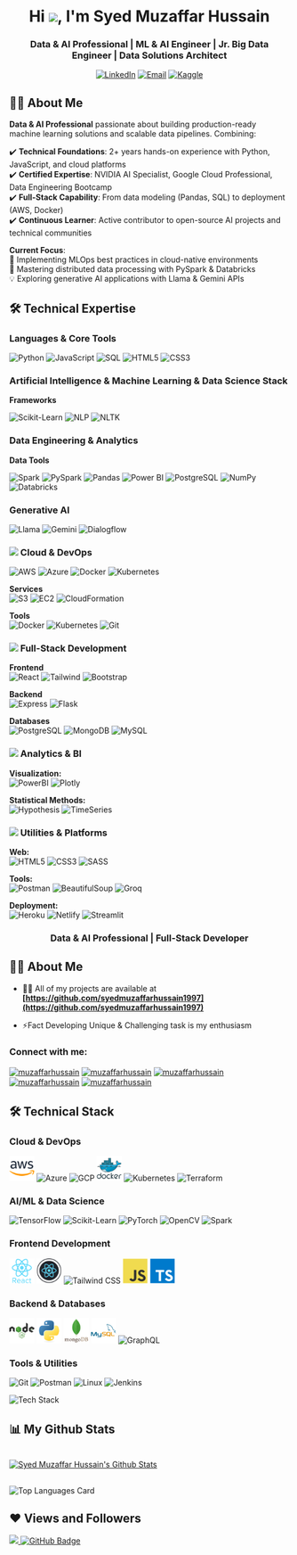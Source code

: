 <h1 align="center">Hi <img src="https://raw.githubusercontent.com/MartinHeinz/MartinHeinz/master/wave.gif" width="30px">, I'm Syed Muzaffar Hussain</h1>

<h3 align="center">Data & AI Professional | ML & AI Engineer | Jr. Big Data Engineer | Data Solutions Architect</h3>

<div align="center">
  
[![LinkedIn](https://img.shields.io/badge/LinkedIn-Connect%20Professionally-0A66C2?logo=linkedin)]([LINKEDIN_URL])
[![Email](https://img.shields.io/badge/Email-Discuss%20Opportunities-D14836?logo=gmail)](mailto:[YOUR_EMAIL])
[![Kaggle](https://img.shields.io/badge/Kaggle-View%20Competitions-20BEFF?logo=kaggle)]([KAGGLE_URL])
</div>

## 🙋‍♂️ About Me
**Data & AI Professional** passionate about building production-ready machine learning solutions and scalable data pipelines. Combining:

✔️ **Technical Foundations**: 2+ years hands-on experience with Python, JavaScript, and cloud platforms  
✔️ **Certified Expertise**: NVIDIA AI Specialist, Google Cloud Professional, Data Engineering Bootcamp  
✔️ **Full-Stack Capability**: From data modeling (Pandas, SQL) to deployment (AWS, Docker)  
✔️ **Continuous Learner**: Active contributor to open-source AI projects and technical communities  

**Current Focus**:  
🔭 Implementing MLOps best practices in cloud-native environments  
🌱 Mastering distributed data processing with PySpark & Databricks  
💡 Exploring generative AI applications with Llama & Gemini APIs  


## 🛠️ Technical Expertise

### Languages & Core Tools
<p align="left">
  <img src="https://img.shields.io/badge/Python-3776AB?logo=python&logoColor=white" alt="Python">
  <img src="https://img.shields.io/badge/JavaScript-F7DF1E?logo=javascript&logoColor=black" alt="JavaScript">
  <img src="https://img.shields.io/badge/SQL-003B57?logo=postgresql&logoColor=white" alt="SQL">
  <img src="https://img.shields.io/badge/HTML5-E34F26?logo=html5&logoColor=white" alt="HTML5">
  <img src="https://img.shields.io/badge/CSS3-1572B6?logo=css3&logoColor=white" alt="CSS3">
</p>

### Artificial Intelligence & Machine Learning & Data Science Stack
**Frameworks**  
<p>
    <img src="https://img.shields.io/badge/ScikitLearn-F7931E?logo=scikitlearn&logoColor=white" alt="Scikit-Learn">
    <img src="https://img.shields.io/badge/NLP-4A154B?logo=natural%20language%20processing&logoColor=white" alt="NLP">
    <img src="https://img.shields.io/badge/NLTK-259d24?logo=python&logoColor=white" alt="NLTK">
</p>


### Data Engineering & Analytics
**Data Tools**  
<p>
  <img src="https://img.shields.io/badge/ApacheSpark-E25A1C?logo=apachespark&logoColor=white" alt="Spark">
  <img src="https://img.shields.io/badge/PySpark-FF0080?logo=apachespark&logoColor=white" alt="PySpark">
  <img src="https://img.shields.io/badge/Pandas-150458?logo=pandas&logoColor=white" alt="Pandas">
  <img src="https://img.shields.io/badge/PowerBI-F2C811?logo=powerbi&logoColor=black" alt="Power BI">
  <img src="https://img.shields.io/badge/PostgreSQL-4169E1?logo=postgresql&logoColor=white" alt="PostgreSQL">  
  <img src="https://img.shields.io/badge/-NumPy-013243?logo=numpy" alt="NumPy">
  <img src="https://img.shields.io/badge/-Databricks-FF3621?logo=databricks" alt="Databricks">
</p>
  
### Generative AI
![Llama](https://img.shields.io/badge/-Llama_3.1-FFD700?logo=meta) 
![Gemini](https://img.shields.io/badge/-Google_Gemini-4285F4?logo=googlegemini) 
![Dialogflow](https://img.shields.io/badge/-Dialogflow_ES-FF6D70?logo=dialogflow)


### <img src="https://img.icons8.com/3d-fluency/24/cloud.png" width="20"/> Cloud & DevOps
<p>
  <img src="https://img.shields.io/badge/AWS-232F3E?logo=amazonaws&logoColor=white" alt="AWS">
  <img src="https://img.shields.io/badge/Azure-0089D6?logo=microsoftazure&logoColor=white" alt="Azure">
  <img src="https://img.shields.io/badge/Docker-2496ED?logo=docker&logoColor=white" alt="Docker">
  <img src="https://img.shields.io/badge/Kubernetes-326CE5?logo=kubernetes&logoColor=white" alt="Kubernetes">
</p>

**Services**  
![S3](https://img.shields.io/badge/-S3-569A31?logo=amazons3) 
![EC2](https://img.shields.io/badge/-EC2-FF9900?logo=amazonec2) 
![CloudFormation](https://img.shields.io/badge/-CloudFormation-232F3E?logo=awscloudformation)

**Tools**  
![Docker](https://img.shields.io/badge/-Docker-2496ED?logo=docker) 
![Kubernetes](https://img.shields.io/badge/-Kubernetes-326CE5?logo=kubernetes) 
![Git](https://img.shields.io/badge/-Git-F05032?logo=git)

### <img src="https://img.icons8.com/3d-fluency/24/code.png" width="20"/> Full-Stack Development
**Frontend**  
![React](https://img.shields.io/badge/-React-61DAFB?logo=react) 
![Tailwind](https://img.shields.io/badge/-Tailwind-06B6D4?logo=tailwindcss) 
![Bootstrap](https://img.shields.io/badge/-Bootstrap-7952B3?logo=bootstrap)

**Backend**  
![Express](https://img.shields.io/badge/-Express-000000?logo=express) 
![Flask](https://img.shields.io/badge/-Flask-000000?logo=flask)

**Databases**  
![PostgreSQL](https://img.shields.io/badge/-PostgreSQL-4169E1?logo=postgresql) 
![MongoDB](https://img.shields.io/badge/-MongoDB-47A248?logo=mongodb) 
![MySQL](https://img.shields.io/badge/-MySQL-4479A1?logo=mysql)

### <img src="https://img.icons8.com/3d-fluency/24/analytics.png" width="20"/> Analytics & BI
**Visualization:**  
![PowerBI](https://img.shields.io/badge/-Power_BI-F2C811?logo=powerbi) 
![Plotly](https://img.shields.io/badge/-Plotly-3F4F75?logo=plotly)

**Statistical Methods:**  
![Hypothesis](https://img.shields.io/badge/-Hypothesis_Testing-009688?logo=mathworks) 
![TimeSeries](https://img.shields.io/badge/-Time_Series-4CAF50?logo=trello)

### <img src="https://img.icons8.com/3d-fluency/24/toolbox.png" width="20"/> Utilities & Platforms
**Web:**  
![HTML5](https://img.shields.io/badge/-HTML5-E34F26?logo=html5) 
![CSS3](https://img.shields.io/badge/-CSS3-1572B6?logo=css3) 
![SASS](https://img.shields.io/badge/-SASS-CC6699?logo=sass)

**Tools:**  
![Postman](https://img.shields.io/badge/-Postman-FF6C37?logo=postman) 
![BeautifulSoup](https://img.shields.io/badge/-BeautifulSoup-44B12B?logo=python) 
![Groq](https://img.shields.io/badge/-Groq_LPUs-00A98F?logo=groq)

**Deployment:**  
![Heroku](https://img.shields.io/badge/-Heroku-430098?logo=heroku) 
![Netlify](https://img.shields.io/badge/-Netlify-00C7B7?logo=netlify) 
![Streamlit](https://img.shields.io/badge/-Streamlit-FF4B4B?logo=streamlit)



<h3 align="center">Data & AI Professional | Full-Stack Developer</h3>

## 🙋‍♂️ About Me


- 👨‍💻 All of my projects are available at **[https://github.com/syedmuzaffarhussain1997](https://github.com/syedmuzaffarhussain1997)**

- ⚡Fact Developing Unique & Challenging task is my enthusiasm

<h3 align="left">Connect with me:</h3>
<p align="left">
<a href="https://twitter.com/#" target="blank"><img align="center" src="https://raw.githubusercontent.com/rahuldkjain/github-profile-readme-generator/master/src/images/icons/Social/twitter.svg" alt="muzaffarhussain" height="30" width="40" /></a>
<a href="https://linkedin.com" target="blank"><img align="center" src="https://raw.githubusercontent.com/rahuldkjain/github-profile-readme-generator/master/src/images/icons/Social/linked-in-alt.svg" alt="muzaffarhussain" height="30" width="40" /></a>
<a href="https://stackoverflow" target="blank"><img align="center" src="https://raw.githubusercontent.com/rahuldkjain/github-profile-readme-generator/master/src/images/icons/Social/stack-overflow.svg" alt="muzaffarhussain" height="30" width="40" /></a>
<a href="https://kaggle.com" target="blank"><img align="center" src="https://raw.githubusercontent.com/rahuldkjain/github-profile-readme-generator/master/src/images/icons/Social/kaggle.svg" alt="muzaffarhussain" height="30" width="40" /></a>
<a href="https://fb.com" target="blank"><img align="center" src="https://raw.githubusercontent.com/rahuldkjain/github-profile-readme-generator/master/src/images/icons/Social/facebook.svg" alt="muzaffarhussain" height="30" width="40" /></a>
</p>

## 🛠️ Technical Stack

### Cloud & DevOps
<p align="left">
  <img src="https://raw.githubusercontent.com/devicons/devicon/master/icons/amazonwebservices/amazonwebservices-original-wordmark.svg" alt="AWS" width="45" height="45" title="AWS"/>
  <img src="https://www.vectorlogo.zone/logos/microsoft_azure/microsoft_azure-icon.svg" alt="Azure" width="45" height="45" title="Azure"/>
  <img src="https://www.vectorlogo.zone/logos/google_cloud/google_cloud-icon.svg" alt="GCP" width="45" height="45" title="Google Cloud"/>
  <img src="https://raw.githubusercontent.com/devicons/devicon/master/icons/docker/docker-original-wordmark.svg" alt="Docker" width="45" height="45" title="Docker"/>
  <img src="https://www.vectorlogo.zone/logos/kubernetes/kubernetes-icon.svg" alt="Kubernetes" width="45" height="45" title="Kubernetes"/>
  <img src="https://www.vectorlogo.zone/logos/terraformio/terraformio-icon.svg" alt="Terraform" width="45" height="45" title="Terraform"/>
</p>

### AI/ML & Data Science
<p align="left">
  <img src="https://www.vectorlogo.zone/logos/tensorflow/tensorflow-icon.svg" alt="TensorFlow" width="45" height="45" title="TensorFlow"/>
  <img src="https://upload.wikimedia.org/wikipedia/commons/0/05/Scikit_learn_logo_small.svg" alt="Scikit-Learn" width="45" height="45" title="Scikit-Learn"/>
  <img src="https://www.vectorlogo.zone/logos/pytorch/pytorch-icon.svg" alt="PyTorch" width="45" height="45" title="PyTorch"/>
  <img src="https://camo.githubusercontent.com/ce9fb3389462f2c9444f863e410f0d17d04b216beba8749a015011887eadfbaf/68747470733a2f2f7777772e766563746f726c6f676f2e7a6f6e652f6c6f676f732f6f70656e63762f6f70656e63762d69636f6e2e737667" alt="OpenCV" width="45" height="45" title="OpenCV"/>
  <img src="https://www.vectorlogo.zone/logos/apache_spark/apache_spark-icon.svg" alt="Spark" width="45" height="45" title="Apache Spark"/>
</p>

### Frontend Development
<p align="left">
  <img src="https://raw.githubusercontent.com/devicons/devicon/master/icons/react/react-original-wordmark.svg" alt="React" width="45" height="45" title="React"/>
  <img src="https://github.com/Pedro-Murilo/icons-for-readme/blob/main/.github/react-icon.svg" alt="React Native" width="45" height="45" title="React Native"/>
  <img src="https://www.vectorlogo.zone/logos/tailwindcss/tailwindcss-icon.svg" alt="Tailwind CSS" width="45" height="45" title="Tailwind CSS"/>
  <img src="https://raw.githubusercontent.com/devicons/devicon/master/icons/javascript/javascript-original.svg" alt="JavaScript" width="45" height="45" title="JavaScript"/>
  <img src="https://raw.githubusercontent.com/devicons/devicon/master/icons/typescript/typescript-original.svg" alt="TypeScript" width="45" height="45" title="TypeScript"/>
</p>

### Backend & Databases
<p align="left">
  <img src="https://raw.githubusercontent.com/devicons/devicon/master/icons/nodejs/nodejs-original-wordmark.svg" alt="Node.js" width="45" height="45" title="Node.js"/>
  <img src="https://raw.githubusercontent.com/devicons/devicon/master/icons/python/python-original.svg" alt="Python" width="45" height="45" title="Python"/>
  <img src="https://raw.githubusercontent.com/devicons/devicon/master/icons/mongodb/mongodb-original-wordmark.svg" alt="MongoDB" width="45" height="45" title="MongoDB"/>
  <img src="https://raw.githubusercontent.com/devicons/devicon/master/icons/mysql/mysql-original-wordmark.svg" alt="MySQL" width="45" height="45" title="MySQL"/>
  <img src="https://www.vectorlogo.zone/logos/graphql/graphql-icon.svg" alt="GraphQL" width="45" height="45" title="GraphQL"/>
</p>

### Tools & Utilities
<p align="left">
  <img src="https://www.vectorlogo.zone/logos/git-scm/git-scm-icon.svg" alt="Git" width="45" height="45" title="Git"/>
  <img src="https://www.vectorlogo.zone/logos/getpostman/getpostman-icon.svg" alt="Postman" width="45" height="45" title="Postman"/>
  <img src="https://www.vectorlogo.zone/logos/linux/linux-icon.svg" alt="Linux" width="45" height="45" title="Linux"/>
  <img src="https://www.vectorlogo.zone/logos/jenkins/jenkins-icon.svg" alt="Jenkins" width="45" height="45" title="Jenkins"/>
</p>

![Tech Stack](https://skillicons.dev/icons?i=aws,azure,gcp,docker,kubernetes,tensorflow,pytorch,react,nodejs,python,js,ts,mongodb,mysql,postman,linux,git&theme=dark&perline=8)


## 📊 My Github Stats

  <br/>
    <a href="https://github.com/syedmuzaffarhussain1997/github-readme-stats"><img alt="Syed Muzaffar Hussain's Github Stats" src="https://github-readme-stats.vercel.app/api?username=syedmuzaffarhussain1997&show_icons=true&count_private=true&theme=react&hide_border=true&bg_color=0D1117" /></a>
 
##
  ![Top Languages Card](https://github-readme-stats.vercel.app/api/top-langs/?username=syedmuzaffarhussain1997&layout=compact&theme=react&hide_border=true&bg_color=0D1117&show_icons=true)
  <br/>

  ## ❤ Views and Followers

<a href="https://github.com/Meghna-DAS/github-profile-views-counter">
    <img src="https://komarev.com/ghpvc/?username=syedmuzaffarhussain1997">
</a>
<a href="https://github.com/syedmuzaffarhussain1997?tab=followers"><img src="https://img.shields.io/github/followers/syedmuzaffarhussain1997?label=Followers&style=social" alt="GitHub Badge"></a>
